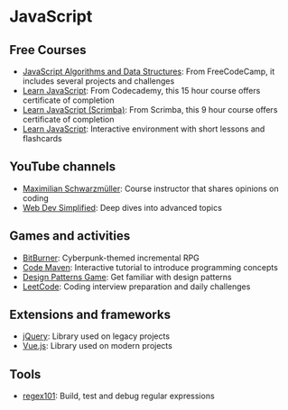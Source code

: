# JavaScript

## Free Courses

- [JavaScript Algorithms and Data Structures](https://www.freecodecamp.org/learn/javascript-algorithms-and-data-structures-v8/): From FreeCodeCamp, it includes several projects and challenges
- [Learn JavaScript](https://www.codecademy.com/learn/introduction-to-javascript): From Codecademy, this 15 hour course offers certificate of completion
- [Learn JavaScript (Scrimba)](https://scrimba.com/learn-javascript-c0v): From Scrimba, this 9 hour course offers certificate of completion
- [Learn JavaScript](https://learnjavascript.online/): Interactive environment with short lessons and flashcards

## YouTube channels

- [Maximilian Schwarzmüller](https://www.youtube.com/@maximilian-schwarzmueller): Course instructor that shares opinions on coding
- [Web Dev Simplified](https://www.youtube.com/@WebDevSimplified): Deep dives into advanced topics

## Games and activities

- [BitBurner](https://bitburner-official.github.io/): Cyberpunk-themed incremental RPG
- [Code Maven](https://www.crunchzilla.com/code-maven): Interactive tutorial to introduce programming concepts
- [Design Patterns Game](https://designpatternsgame.com/): Get familiar with design patterns
- [LeetCode](https://leetcode.com/): Coding interview preparation and daily challenges

## Extensions and frameworks

- [jQuery](https://jquery.com/): Library used on legacy projects
- [Vue.js](https://vuejs.org/): Library used on modern projects

## Tools

- [regex101](https://regex101.com/): Build, test and debug regular expressions
